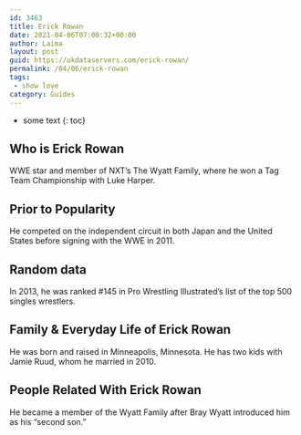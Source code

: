 ```yaml
---
id: 3463
title: Erick Rowan
date: 2021-04-06T07:00:32+00:00
author: Laima
layout: post
guid: https://ukdataservers.com/erick-rowan/
permalink: /04/06/erick-rowan
tags:
 - show love
category: Guides
---
```


* some text
{: toc}


## Who is Erick Rowan
                  
                  
                  
WWE star and member of NXT&#8217;s The Wyatt Family, where he won a Tag Team Championship with Luke Harper.
                  
              
            
              
            
                
                
                
## Prior to Popularity
                  
                  
                  
He competed on the independent circuit in both Japan and the United States before signing with the WWE in 2011.
                  
              
            
              
            
                
                
                
## Random data
                  
                  
                  
In 2013, he was ranked #145 in Pro Wrestling Illustrated&#8217;s list of the top 500 singles wrestlers.
                  
              
            
              
            
                
                
                
## Family & Everyday Life of Erick Rowan
                  
                  
                  
He was born and raised in Minneapolis, Minnesota. He has two kids with Jamie Ruud, whom he married in 2010.
                  
              
            
              
            
                
                
                
## People Related With Erick Rowan
                  
                  
                  
He became a member of the Wyatt Family after Bray Wyatt introduced him as his &#8220;second son.&#8221;
                  
              
            
              
            
                
              
            
              
              
            
            
              
            
          
          
          